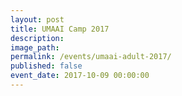 ```yaml
---
layout: post
title: UMAAI Camp 2017
description:
image_path:
permalink: /events/umaai-adult-2017/
published: false
event_date: 2017-10-09 00:00:00
---
```



